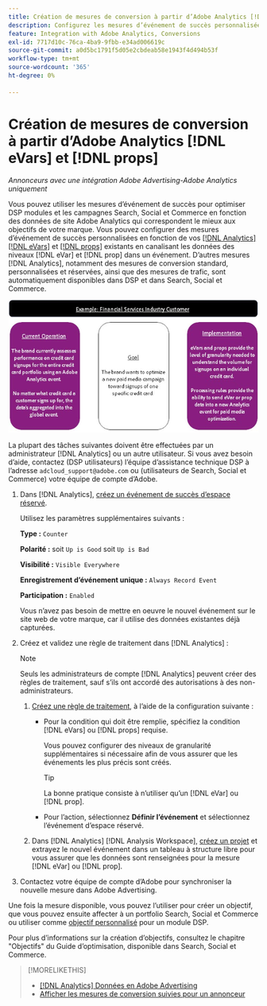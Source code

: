 ```yaml
---
title: Création de mesures de conversion à partir d’Adobe Analytics [!DNL eVars]  et de props
description: Configurez les mesures d’événement de succès personnalisées à l’aide des données de niveau  [!DNL eVar] et  [!DNL prop].
feature: Integration with Adobe Analytics, Conversions
exl-id: 7717d10c-76ca-4ba9-9fbb-e34ad006619c
source-git-commit: a0d5bc1791f5d05e2cbdeab58e1943f4d494b53f
workflow-type: tm+mt
source-wordcount: '365'
ht-degree: 0%

---
```


# Création de mesures de conversion à partir d’Adobe Analytics [!DNL eVars] et [!DNL props]

*Annonceurs avec une intégration Adobe Advertising-Adobe Analytics uniquement*

Vous pouvez utiliser les mesures d’événement de succès pour optimiser DSP modules et les campagnes Search, Social et Commerce en fonction des données de site Adobe Analytics qui correspondent le mieux aux objectifs de votre marque. Vous pouvez configurer des mesures d’événement de succès personnalisées en fonction de vos [[!DNL Analytics] [!DNL eVars]](https://experienceleague.adobe.com/docs/analytics/components/dimensions/evar.html) et [[!DNL props]](https://experienceleague.adobe.com/docs/analytics/components/dimensions/prop.html) existants en canalisant les données des niveaux [!DNL eVar] et [!DNL prop] dans un événement. D’autres mesures [!DNL Analytics], notamment des mesures de conversion standard, personnalisées et réservées, ainsi que des mesures de trafic, sont automatiquement disponibles dans DSP et dans Search, Social et Commerce.

![Exemple d’utilisation](/help/integrations/assets/a4adc-conversion-evar-example.jpg "Exemple d’utilisation")

La plupart des tâches suivantes doivent être effectuées par un administrateur [!DNL Analytics] ou un autre utilisateur. Si vous avez besoin d’aide, contactez (DSP utilisateurs) l’équipe d’assistance technique DSP à l’adresse `adcloud_support@adobe.com` ou (utilisateurs de Search, Social et Commerce) votre équipe de compte d’Adobe.

1. Dans [!DNL Analytics], [créez un événement de succès d’espace réservé](https://experienceleague.adobe.com/docs/analytics/admin/admin-tools/manage-report-suites/edit-report-suite/conversion-variables/success-events/success-event.html?lang=en).

   Utilisez les paramètres supplémentaires suivants :

   **Type :** `Counter`

   **Polarité :** soit `Up is Good` soit `Up is Bad`

   **Visibilité :** `Visible Everywhere`

   **Enregistrement d’événement unique :** `Always Record Event`

   **Participation :** `Enabled`

   Vous n’avez pas besoin de mettre en oeuvre le nouvel événement sur le site web de votre marque, car il utilise des données existantes déjà capturées.

1. Créez et validez une règle de traitement dans [!DNL Analytics] :

   >[!NOTE]
   >
   >Seuls les administrateurs de compte [!DNL Analytics] peuvent créer des règles de traitement, sauf s’ils ont accordé des autorisations à des non-administrateurs.

   1. [Créez une règle de traitement](https://experienceleague.adobe.com/docs/analytics/admin/admin-tools/manage-report-suites/edit-report-suite/report-suite-general/c-processing-rules/c-processing-rules-configuration/t-processing-rules.html?lang=en), à l’aide de la configuration suivante :

      * Pour la condition qui doit être remplie, spécifiez la condition [!DNL eVars] ou [!DNL props] requise.

        Vous pouvez configurer des niveaux de granularité supplémentaires si nécessaire afin de vous assurer que les événements les plus précis sont créés.

        >[!TIP]
        >
        >La bonne pratique consiste à n’utiliser qu’un [!DNL eVar] ou [!DNL prop].

      * Pour l’action, sélectionnez **Définir l’événement** et sélectionnez l’événement d’espace réservé.

   1. Dans [!DNL Analytics] [!DNL Analysis Workspace], [créez un projet](https://experienceleague.adobe.com/docs/analytics/analyze/analysis-workspace/home.html) et extrayez le nouvel événement dans un tableau à structure libre pour vous assurer que les données sont renseignées pour la mesure [!DNL eVar] ou [!DNL prop].

1. Contactez votre équipe de compte d’Adobe pour synchroniser la nouvelle mesure dans Adobe Advertising.

Une fois la mesure disponible, vous pouvez l’utiliser pour créer un objectif, que vous pouvez ensuite affecter à un portfolio Search, Social et Commerce ou utiliser comme [objectif personnalisé](/help/dsp/optimization/custom-goal.md) pour un module DSP.

Pour plus d’informations sur la création d’objectifs, consultez le chapitre &quot;Objectifs&quot; du Guide d’optimisation, disponible dans Search, Social et Commerce.

>[!MORELIKETHIS]
>
>* [[!DNL Analytics] Données en Adobe Advertising](/help/integrations/analytics/analytics-data-in-advertising.md)
>* [Afficher les mesures de conversion suivies pour un annonceur](/help/search-social-commerce/admin/conversion-metrics/conversion-metric-view-tracked.md)
